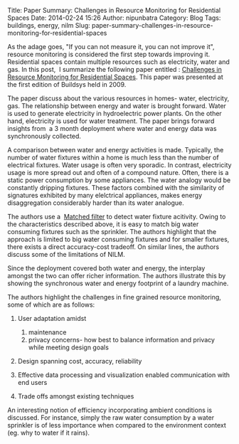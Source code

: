 Title: Paper Summary: Challenges in Resource Monitoring for Residential Spaces
Date: 2014-02-24 15:26
Author: nipunbatra
Category: Blog
Tags: buildings, energy, nilm
Slug: paper-summary-challenges-in-resource-monitoring-for-residential-spaces

As the adage goes, "If you can not measure it, you can not improve it",
resource monitoring is considered the first step towards improving it.
Residential spaces contain multiple resources such as electricity, water
and gas. In this post,  I summarize the following paper entitled
: [Challenges in Resource Monitoring for Residential Spaces][]. This
paper was presented at the first edition of Buildsys held in 2009.

The paper discuss about the various resources in homes- water,
electricity, gas. The relationship between energy and water is brought
forward. Water is used to generate electricity in hydroelectric power
plants. On the other hand, electricity is used for water treatment. The
paper brings forward insights from  a 3 month deployment where water and
energy data was synchronously collected.

A comparison between water and energy activities is made. Typically, the
number of water fixtures within a home is much less than the number of
electrical fixtures. Water usage is often very sporadic. In contrast,
electricity usage is more spread out and often of a compound nature.
Often, there is a static power consumption by some appliances. The water
analogy would be constantly dripping fixtures. These factors combined
with the similarity of signatures exhibited by many elelctrical
appliances, makes energy disaggregation considerably harder than its
water analogue.

The authors use a  [Matched filter][] to detect water fixture acitivity.
Owing to the characteristics described above, it is easy to match big
water consuming fixtures such as the sprinkler. The authors highlight
that the approach is limited to big water consuming fixtures and for
smaller fixtures, there exists a direct accuracy-cost tradeoff. On
similar lines, the authors discuss some of the limitations of NILM.

Since the deployment covered both water and energy, the interplay
amongst the two can offer richer information. The authors illustrate
this by showing the synchronous water and energy footprint of a laundry
machine.

The authors highlight the challenges in fine grained resource
monitoring, some of which are as follows:

1.  User adaptation amidst
    1.  maintenance
    2.  privacy concerns- how best to balance information and privacy
        while meeting design goals

2.  Design spanning cost, accuracy, reliability
3.  Effective data processing and visualization enabled communication
    with end users
4.  Trade offs amongst existing techniques

An interesting notion of efficiency incorporating ambient conditions is
discussed. For instance, simply the raw water consumption by a water
sprinkler is of less importance when compared to the environment context
(eg. why to water if it rains).

  [Challenges in Resource Monitoring for Residential Spaces]: http://wiesel.ece.utah.edu/media/documents/pdf/2010/01/23/BUILDSYS09-YK.pdf
  [Matched filter]: http://en.wikipedia.org/wiki/Matched_filter
